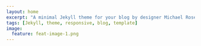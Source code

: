 ```yaml
---
layout: home
excerpt: "A minimal Jekyll theme for your blog by designer Michael Rose."
tags: [Jekyll, theme, responsive, blog, template]
image:
  feature: feat-image-1.png
---
```

